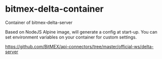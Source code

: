 # bitmex-delta-container
Container of bitmex-delta-server

Based on NodeJS Alpine image, will generate a config at start-up.
You can set environment variables on your container for custom settings.

https://github.com/BitMEX/api-connectors/tree/master/official-ws/delta-server
